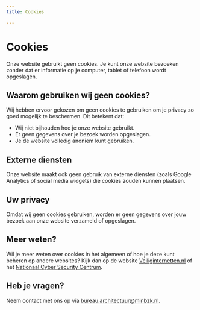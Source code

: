 ```yaml
---
title: Cookies

---
```


# Cookies

Onze website gebruikt geen cookies. Je kunt onze website bezoeken zonder dat er informatie op je computer, tablet of telefoon wordt opgeslagen.

## Waarom gebruiken wij geen cookies?

Wij hebben ervoor gekozen om geen cookies te gebruiken om je privacy zo goed mogelijk te beschermen. Dit betekent dat:

- Wij niet bijhouden hoe je onze website gebruikt.
- Er geen gegevens over je bezoek worden opgeslagen.
- Je de website volledig anoniem kunt gebruiken.

## Externe diensten

Onze website maakt ook geen gebruik van externe diensten (zoals Google Analytics of social media widgets) die cookies zouden kunnen plaatsen.

## Uw privacy

Omdat wij geen cookies gebruiken, worden er geen gegevens over jouw bezoek aan onze website verzameld of opgeslagen.

## Meer weten?

Wil je meer weten over cookies in het algemeen of hoe je deze kunt beheren op andere websites? Kijk dan op de website [Veiliginternetten.nl](https://www.veiliginternetten.nl/) of het [Nationaal Cyber Security Centrum](https://www.ncsc.nl/).

## Heb je vragen?

Neem contact met ons op via [bureau.architectuur@minbzk.nl](mailto:bureau.architectuur@minbzk.nl).

